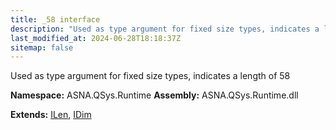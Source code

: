 ```yaml
---
title: _58 interface
description: "Used as type argument for fixed size types, indicates a length of 58  "
last_modified_at: 2024-06-28T18:18:37Z
sitemap: false
---
```


Used as type argument for fixed size types, indicates a length of 58 

**Namespace:** ASNA.QSys.Runtime
**Assembly:** ASNA.QSys.Runtime.dll

**Extends:** [ILen](/reference/runtime/qsys-runtime/i-len.html), [IDim](/reference/runtime/qsys-runtime/i-dim.html)
<br>
<br>
